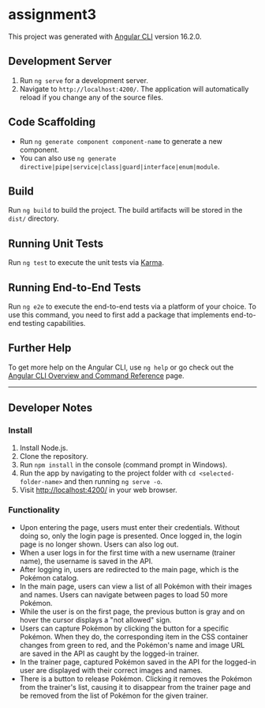 

# assignment3

This project was generated with [Angular CLI](https://github.com/angular/angular-cli) version 16.2.0.

## Development Server

1. Run `ng serve` for a development server.
2. Navigate to `http://localhost:4200/`. The application will automatically reload if you change any of the source files.

## Code Scaffolding

- Run `ng generate component component-name` to generate a new component.
- You can also use `ng generate directive|pipe|service|class|guard|interface|enum|module`.

## Build

Run `ng build` to build the project. The build artifacts will be stored in the `dist/` directory.

## Running Unit Tests

Run `ng test` to execute the unit tests via [Karma](https://karma-runner.github.io).

## Running End-to-End Tests

Run `ng e2e` to execute the end-to-end tests via a platform of your choice. To use this command, you need to first add a package that implements end-to-end testing capabilities.

## Further Help

To get more help on the Angular CLI, use `ng help` or go check out the [Angular CLI Overview and Command Reference](https://angular.io/cli) page.

---

## Developer Notes

### Install

1. Install Node.js.
2. Clone the repository.
3. Run `npm install` in the console (command prompt in Windows).
4. Run the app by navigating to the project folder with `cd <selected-folder-name>` and then running `ng serve -o`.
5. Visit [http://localhost:4200/](http://localhost:4200/) in your web browser.

### Functionality

- Upon entering the page, users must enter their credentials. Without doing so, only the login page is presented. Once logged in, the login page is no longer shown. Users can also log out.
- When a user logs in for the first time with a new username (trainer name), the username is saved in the API.
- After logging in, users are redirected to the main page, which is the Pokémon catalog.
- In the main page, users can view a list of all Pokémon with their images and names. Users can navigate between pages to load 50 more Pokémon.
- While the user is on the first page, the previous button is gray and on hover the cursor displays a "not allowed" sign. 
- Users can capture Pokémon by clicking the button for a specific Pokémon. When they do, the corresponding item in the CSS container changes from green to red, and the Pokémon's name and image URL are saved in the API as caught by the logged-in trainer.
- In the trainer page, captured Pokémon saved in the API for the logged-in user are displayed with their correct images and names.
- There is a button to release Pokémon. Clicking it removes the Pokémon from the trainer's list, causing it to disappear from the trainer page and be removed from the list of Pokémon for the given trainer.

